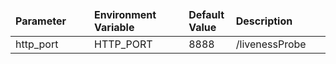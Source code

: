 <table>
  <thead>
      <tr>
          <td style="width: 25%"><b>Parameter</b></td><td style="width: 30%"><b>Environment Variable</b></td><td style="width: 15%"><b>Default Value</b></td><td style="width: 30%"><b>Description</b></td>
      </tr>
  </thead>
  <tbody>
      <tr>
          <td>http_port</td>
          <td>HTTP_PORT</td>
          <td>8888</td>
          <td>/livenessProbe</td>
      </tr>
  </tbody>
</table>
